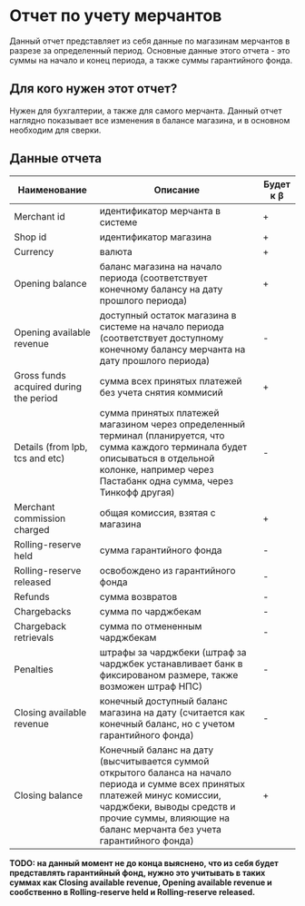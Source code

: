 # Отчет по учету мерчантов

Данный отчет представляет из себя данные по магазинам мерчантов в разрезе за определенный период. Основные данные этого отчета - это суммы на начало и конец периода, а также суммы гарантийного фонда.

## Для кого нужен этот отчет?
Нужен для бухгалтерии, а также для самого мерчанта. Данный отчет наглядно показывает все изменения в балансе магазина, и в основном необходим для сверки.

## Данные отчета
 
| Наименование                           | Описание | Будет к β |
|----------------------------------------| --- | --- |
| Merchant id                            | идентификатор мерчанта в системе | + |
| Shop id                                | идентификатор магазина | + |
| Currency                               | валюта | + |
| Opening balance                        | баланс магазина на начало периода (соответствует конечному балансу на дату прошлого периода) | + |
| Opening available revenue              | доступный остаток магазина в системе на начало периода (соответствует доступному конечному балансу мерчанта на дату прошлого периода) | - |
| Gross funds acquired during the period | сумма всех принятых платежей без учета снятия коммисий | + |
| Details (from lpb, tcs and etc)        | сумма принятых платежей магазином через определенный терминал (планируется, что сумма каждого терминала будет описываться в отдельной колонке, например через Пастабанк одна сумма, через Тинкофф другая) | - |
| Merchant commission charged            | общая комиссия, взятая с магазина | + |
| Rolling-reserve held                   | сумма гарантийного фонда | - |
| Rolling-reserve released               | освобождено из гарантийного фонда | - |
| Refunds                                | сумма возвратов | - |
| Chargebacks                            | сумма по чарджбекам | - |
| Chargeback retrievals                  | сумма по отмененным чарджбекам | - |
| Penalties                              | штрафы за чарджбеки (штраф за чарджбек устанавливает банк в фиксированом размере, также возможен штраф НПС) | - |
| Closing available revenue              | конечный доступный баланс магазина на дату (cчитается как конечный баланс, но с учетом гарантийного фонда) | - |
|  Closing balance                       | Конечный баланс на дату (высчитывается суммой открытого баланса на начало периода и сумме всех принятых платежей минус комиссии, чарджбеки, выводы средств и прочие суммы, влияющие на баланс мерчанта без учета гарантийного фонда) | + |

**TODO: на данный момент не до конца выяснено, что из себя будет представлять гарантийный фонд, нужно это учитывать в таких суммах как Closing available revenue, Opening available revenue и сообственно в Rolling-reserve held и Rolling-reserve released.**
